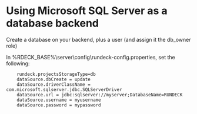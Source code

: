 # Using Microsoft SQL Server as a database backend

<!---
Original: http://support.rundeck.com/customer/en/portal/articles/2819414-install-rundeck-pro-team-launcher-on-windows
--->

Create a database on your backend, plus a user (and assign it the db_owner role)

In %RDECK_BASE%\\server\\config\\rundeck-config.properties, set the following:

```
    rundeck.projectsStorageType=db
    dataSource.dbCreate = update
    dataSource.driverClassName = com.microsoft.sqlserver.jdbc.SQLServerDriver
    dataSource.url = jdbc:sqlserver://myserver;DatabaseName=RUNDECK
    dataSource.username = myusername
    dataSource.password = mypassword
```
